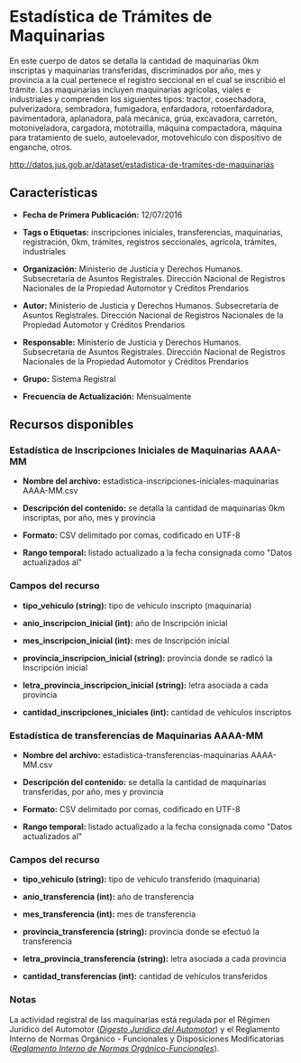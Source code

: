 Estadística de Trámites de Maquinarias
======================================

En este cuerpo de datos se detalla la cantidad de maquinarias 0km inscriptas y maquinarias transferidas, discriminados por año, mes y provincia a la cual pertenece el registro seccional en el cual se inscribió el trámite. Las maquinarias incluyen maquinarias agrícolas, viales e industriales y comprenden los siguientes tipos: tractor, cosechadora, pulverizadora, sembradora, fumigadora, enfardadora, rotoenfardadora, pavimentadora, aplanadora, pala mecánica, grúa, excavadora, carretón, motoniveladora, cargadora, mototrailla, máquina compactadora, máquina para tratamiento de suelo, autoelevador, motovehículo con dispositivo de enganche, otros.

http://datos.jus.gob.ar/dataset/estadistica-de-tramites-de-maquinarias

Características
---------------
-   **Fecha de Primera Publicación:** 12/07/2016

-   **Tags o Etiquetas:** inscripciones iniciales, transferencias, maquinarias, registración, 0km, trámites, registros seccionales, agrícola, trámites, industriales

-   **Organización:** Ministerio de Justicia y Derechos Humanos. Subsecretaría de Asuntos Registrales. Dirección Nacional de Registros Nacionales de la Propiedad Automotor y Créditos Prendarios

-   **Autor:** Ministerio de Justicia y Derechos Humanos. Subsecretaría de Asuntos Registrales. Dirección Nacional de Registros Nacionales de la Propiedad Automotor y Créditos Prendarios

-   **Responsable:** Ministerio de Justicia y Derechos Humanos. Subsecretaría de Asuntos Registrales. Dirección Nacional de Registros Nacionales de la Propiedad Automotor y Créditos Prendarios

-   **Grupo:** Sistema Registral

-   **Frecuencia de Actualización:** Mensualmente

Recursos disponibles
--------------------

### Estadística de Inscripciones Iniciales de Maquinarias AAAA-MM

-   **Nombre del archivo:** estadistica-inscripciones-iniciales-maquinarias AAAA-MM.csv

-   **Descripción del contenido:** se detalla la cantidad de maquinarias 0km inscriptas, por año, mes y provincia

-   **Formato:** CSV delimitado por comas, codificado en UTF-8

-   **Rango temporal:** listado actualizado a la fecha consignada como "Datos actualizados al"

### Campos del recurso

-   **tipo_vehiculo (string):** tipo de vehículo inscripto (maquinaria)

-   **anio_inscripcion_inicial (int):** año de Inscripción inicial

-   **mes_inscripcion_inicial (int):** mes de Inscripción inicial

-   **provincia_inscripcion_inicial (string):** provincia donde se radicó la Inscripción inicial

-   **letra_provincia_inscripcion_inicial (string):** letra asociada a cada provincia

-   **cantidad_inscripciones_iniciales (int):** cantidad de vehículos inscriptos

### Estadística de transferencias de Maquinarias AAAA-MM

-   **Nombre del archivo:** estadistica-transferencias-maquinarias AAAA-MM.csv

-   **Descripción del contenido:** se detalla la cantidad de maquinarias transferidas, por año, mes y provincia

-   **Formato:** CSV delimitado por comas, codificado en UTF-8

-   **Rango temporal:** listado actualizado a la fecha consignada como "Datos actualizados al"

### Campos del recurso

-   **tipo_vehiculo (string):** tipo de vehículo transferido (maquinaria)

-   **anio_transferencia (int):** año de transferencia

-   **mes_transferencia (int):** mes de transferencia

-   **provincia_transferencia (string):** provincia donde se efectuó la transferencia

-   **letra_provincia_transferencia (string):** letra asociada a cada provincia

-   **cantidad_transferencias (int):** cantidad de vehículos transferidos

### Notas

La actividad registral de las maquinarias está regulada por el Régimen Jurídico del Automotor ([*Digesto Jurídico del Automotor*](http://www.dnrpa.gov.ar/portal_dnrpa/regimen_juridico/informacion/rja.pdf)) y el Reglamento Interno de Normas Orgánico - Funcionales y Disposiciones Modificatorias ([*Reglamento Interno de Normas Orgánico-Funcionales*](http://www.dnrpa.gov.ar/portal_dnrpa/regimen_juridico/informacion/urinof.htm)).
